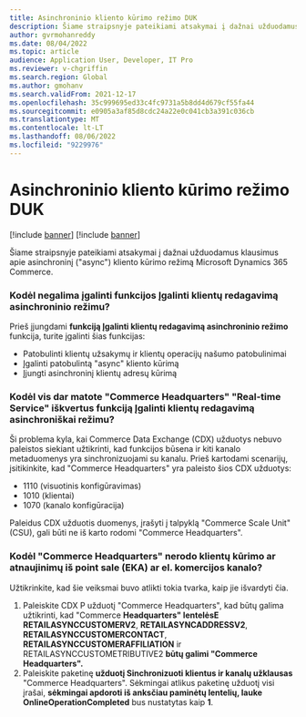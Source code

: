 ```yaml
---
title: Asinchroninio kliento kūrimo režimo DUK
description: Šiame straipsnyje pateikiami atsakymai į dažnai užduodamus klausimus apie asinchroninį kliento kūrimo režimą Microsoft Dynamics 365 Commerce.
author: gvrmohanreddy
ms.date: 08/04/2022
ms.topic: article
audience: Application User, Developer, IT Pro
ms.reviewer: v-chgriffin
ms.search.region: Global
ms.author: gmohanv
ms.search.validFrom: 2021-12-17
ms.openlocfilehash: 35c999695ed33c4fc9731a5b8dd4d679cf55fa44
ms.sourcegitcommit: e0905a3af85d8cdc24a22e0c041cb3a391c036cb
ms.translationtype: MT
ms.contentlocale: lt-LT
ms.lasthandoff: 08/06/2022
ms.locfileid: "9229976"
---
```

# <a name="asynchronous-customer-creation-mode-faq"></a>Asinchroninio kliento kūrimo režimo DUK

[!include [banner](includes/banner.md)]
[!include [banner](includes/preview-banner.md)]

Šiame straipsnyje pateikiami atsakymai į dažnai užduodamus klausimus apie asinchroninį ("async") kliento kūrimo režimą Microsoft Dynamics 365 Commerce.

### <a name="why-cant-i-enable-the-enable-editing-customers-in-asynchronous-mode-feature"></a>Kodėl negalima įgalinti funkcijos Įgalinti klientų redagavimą asinchroninio režimu?

Prieš įjungdami **funkciją Įgalinti klientų redagavimą asinchroninio režimo** funkcija, turite įgalinti šias funkcijas:

- Patobulinti klientų užsakymų ir klientų operacijų našumo patobulinimai
- Įgalinti patobulintą "async" kliento kūrimą
- Įjungti asinchroninį klientų adresų kūrimą

### <a name="why-do-i-still-see-real-time-service-calls-made-to-commerce-headquarters-after-the-enable-editing-customers-in-asynchronous-mode-feature-is-enabled"></a>Kodėl vis dar matote "Commerce Headquarters" "Real-time Service" iškvertus funkciją Įgalinti klientų redagavimą asinchroniškai režimu?

Ši problema kyla, kai Commerce Data Exchange (CDX) užduotys nebuvo paleistos siekiant užtikrinti, kad funkcijos būsena ir kiti kanalo metaduomenys yra sinchronizuojami su kanalu. Prieš kartodami scenarijų, įsitikinkite, kad "Commerce Headquarters" yra paleisto šios CDX užduotys:

- 1110 (visuotinis konfigūravimas)
- 1010 (klientai)
- 1070 (kanalo konfigūracija)

Paleidus CDX užduotis duomenys, įrašyti į talpyklą "Commerce Scale Unit" (CSU), gali būti ne iš karto rodomi "Commerce Headquarters".

### <a name="why-doesnt-commerce-headquarters-show-customer-creation-or-updates-from-the-point-of-sale-pos-or-e-commerce-channel"></a>Kodėl "Commerce Headquarters" nerodo klientų kūrimo ar atnaujinimų iš point sale (EKA) ar el. komercijos kanalo?

Užtikrinkite, kad šie veiksmai buvo atlikti tokia tvarka, kaip jie išvardyti čia.

1. Paleiskite CDX P užduotį "Commerce Headquarters", kad būtų galima užtikrinti, kad "Commerce **Headquarters" lentelėsE RETAILASYNCCUSTOMERV2**, **RETAILASYNCADDRESSV2**, **RETAILASYNCCUSTOMERCONTACT**, **RETAILASYNCCUSTOMERAFFILIATION** ir RETAILASYNCCUSTOMETRIBUTIVE2 **būtų galimi "Commerce Headquarters".**
1. Paleiskite paketinę **užduotį Sinchronizuoti klientus ir kanalų užklausas** "Commerce Headquarters". Sėkmingai atlikus paketinę užduotį visi įrašai, **sėkmingai apdoroti iš anksčiau paminėtų lentelių, lauke OnlineOperationCompleted** bus nustatytas kaip **1**.
